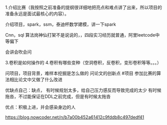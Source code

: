 1.介绍比赛（我按照之前准备的提纲很详细地把亮点和难点讲了出来，所以项目的准备永远是面试最核心的内容）。 

介绍项目，spark，ssm，泰迪杯数学建模，讲一下spark

Cnn，sql
算法岗神仙打架不是说说的，，四段实习经历就普通，阿里leetcode中等偏下

会讲会吹会问


3.卷积是如何操作的 
4.卷积有哪些变种（空洞卷积，反卷积，变形卷积等等。。。） 


问项目，项目背景，难样本挖掘是怎么做的
问论文的创新点
#项目
参加比赛的算法相比论文中又做了什么改进


优缺点自己：缺点，
有时候规划太多，给自己压力感反而导致完成的太少
有时候拖沓，不过能保证在DDL之前完成，但是有时候太拖沓

优点：积极上进，并会感染身边的人

https://blog.nowcoder.net/n/b7a00b452a61412c9fddb8c497dedf41